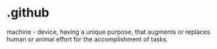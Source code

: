 # .github
machine - device, having a unique purpose, that augments or replaces human or animal effort for the accomplishment of tasks.
